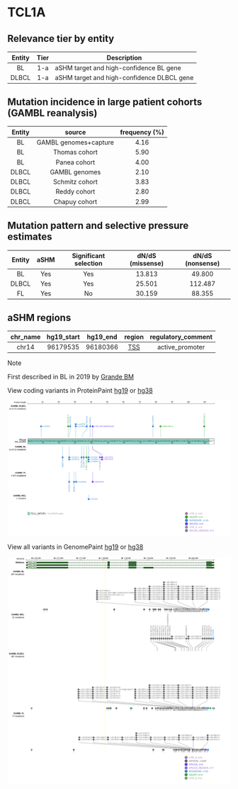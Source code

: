 # TCL1A

## Relevance tier by entity

|Entity|Tier|Description                              |
|:------:|:----:|-----------------------------------------|
|BL    |1-a | aSHM target and high-confidence BL gene   |
|DLBCL |1-a | aSHM target and high-confidence DLBCL gene|


## Mutation incidence in large patient cohorts (GAMBL reanalysis)

|Entity|source               |frequency (%)|
|:------:|:---------------------:|:-------------:|
|BL    |GAMBL genomes+capture|4.16         |
|BL    |Thomas cohort        |5.90         |
|BL    |Panea cohort         |4.00         |
|DLBCL |GAMBL genomes        |2.10         |
|DLBCL |Schmitz cohort       |3.83         |
|DLBCL |Reddy cohort         |2.80         |
|DLBCL |Chapuy cohort        |2.99         |

## Mutation pattern and selective pressure estimates

|Entity|aSHM|Significant selection|dN/dS (missense)|dN/dS (nonsense)|
|:------:|:----:|:---------------------:|:----------------:|:----------------:|
|BL    |Yes |Yes                  |13.813          | 49.800         |
|DLBCL |Yes |Yes                  |25.501          |112.487         |
|FL    |Yes |No                   |30.159          | 88.355         |

## aSHM regions

|chr_name|hg19_start|hg19_end|region                                                                                    |regulatory_comment|
|:--------:|:----------:|:--------:|:------------------------------------------------------------------------------------------:|:------------------:|
|chr14   |96179535  |96180366|[TSS](https://genome.ucsc.edu/s/rdmorin/GAMBL%20hg19?position=chr14%3A96179535%2D96180366)|active_promoter   |

> [!NOTE]
> First described in BL in 2019 by [Grande BM](https://pubmed.ncbi.nlm.nih.gov/30617194)


View coding variants in ProteinPaint [hg19](https://morinlab.github.io/LLMPP/GAMBL/TCL1A_protein.html)  or [hg38](https://morinlab.github.io/LLMPP/GAMBL/TCL1A_protein_hg38.html)

![image](images/proteinpaint/TCL1A_NM_021966.svg)

View all variants in GenomePaint [hg19](https://morinlab.github.io/LLMPP/GAMBL/TCL1A.html)  or [hg38](https://morinlab.github.io/LLMPP/GAMBL/TCL1A_hg38.html)

![image](images/proteinpaint/TCL1A.svg)
